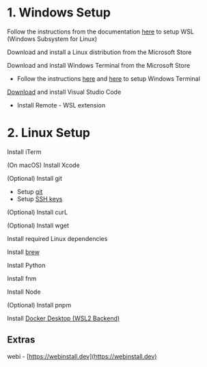 # 1. Windows Setup

Follow the instructions from the documentation [here](https://docs.microsoft.com/en-us/windows/wsl/install) to setup WSL (Windows Subsystem for Linux)

Download and install a Linux distribution from the Microsoft Store

Download and install Windows Terminal from the Microsoft Store

-   Follow the instructions [here](https://docs.microsoft.com/en-us/windows/terminal/install) and [here](https://docs.microsoft.com/en-us/windows/wsl/setup/environment) to setup Windows Terminal

[Download](https://code.visualstudio.com/) and install Visual Studio Code

-   Install Remote - WSL extension

# 2. Linux Setup

Install iTerm

(On macOS) Install Xcode

(Optional) Install git

-   Setup [git](https://docs.github.com/en/get-started/getting-started-with-git)
-   Setup [SSH keys](https://docs.github.com/en/authentication/connecting-to-github-with-ssh/checking-for-existing-ssh-keys)

(Optional) Install curL

(Optional) Install wget

Install required Linux dependencies

Install [brew](https://brew.sh/)

Install Python

Install fnm

Install Node

(Optional) Install pnpm

Install [Docker Desktop (WSL2 Backend)](https://docs.docker.com/desktop/windows/wsl/)

## Extras

webi - [](https://webinstall.dev)[https://webinstall.dev](https://webinstall.dev)